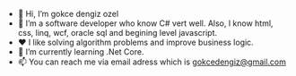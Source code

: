 - 👋 Hi, I’m gokce dengiz ozel
- 👀 I’m a software developer who know C# vert well. Also, l know html, css, linq, wcf, oracle sql and begining level javascript.
- ❤️ I like solving algorithm problems and improve business logic. 
- 🌱 I’m currently learning .Net Core.
- 📫 You can reach me via email adress which is gokcedengiz@gmail.com

<!---
gokcedengiz/gokcedengiz is a ✨ special ✨ repository because its `README.md` (this file) appears on your GitHub profile.
You can click the Preview link to take a look at your changes.
--->
